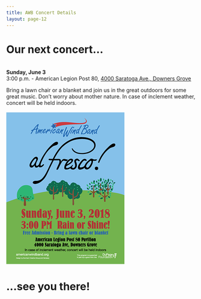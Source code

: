 ```yaml
---
title: AWB Concert Details
layout: page-12
---
```


<h1>Our next concert…</h1>

 <br /><strong>Sunday, June 3</strong><br />3:00 p.m. - American Legion Post 80, <a href="https://www.google.com/maps/dir/''/4000+Saratoga+Ave,+Downers+Grove,+IL+60515/@41.8136354,-88.1557828,12z/data=!4m8!4m7!1m0!1m5!1m1!1s0x880e51fcb71f0ff9:0xb2103f9dcdce9da1!2m2!1d-88.0157051!2d41.8136567" target="new">4000 Saratoga Ave., Downers Grove</a><br/>
 
Bring a lawn chair or a blanket and join us in the great outdoors for some great music.  Don’t worry about mother nature.  In case of inclement weather, concert will be held indoors.<br  />
                        <br/><img src="images/awb-june-2018-concert-poster.png" width="315" height="405" alt=""/>


<h1>...see you there!<h1>
